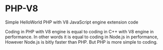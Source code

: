 # PHP-V8
Simple HelloWorld PHP with V8 JavaScript engine extension code

Coding in PHP with V8 engine is equal to coding in C++ with V8 engine in performance.
In other words it is equal to coding in Node.js in performance, However Node.js is bitly faster than PHP. But PHP is more simple to coding.

